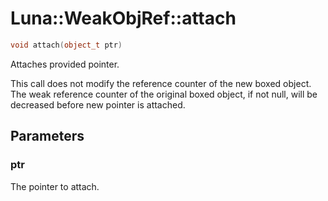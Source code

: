 # Luna::WeakObjRef::attach

```c++
void attach(object_t ptr)
```

Attaches provided pointer. 

This call does not modify the reference counter of the new boxed object. The weak reference counter of the original boxed object, if not null, will be decreased before new pointer is attached. 

## Parameters
### ptr
The pointer to attach. 

